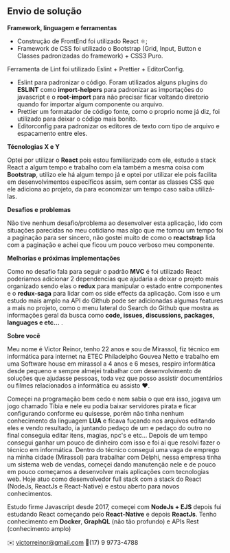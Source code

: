 ## Envio de solução

**Framework, linguagem e ferramentas**
- Construção de FrontEnd foi utilizado React ⚛️;
- Framework de CSS foi utilizado o Bootstrap (Grid, Input, Button e Classes padronizadas do framework) + CSS3 Puro.

Ferramenta de Lint foi utilizado Eslint + Prettier + EditorConfig.
- Eslint para padronizar o código. Foram utilizados alguns plugins do **ESLINT** como **import-helpers** para padronizar as importações do javascript e o **root-import** para não precisar ficar voltando diretorio quando for importar algum componente ou arquivo.
- Prettier um formatador de código fonte, como o proprio nome já diz, foi utilizado para deixar o código mais bonito.
- Editorconfig para padronizar os editores de texto com tipo de arquivo e espacamento entre eles.

**Técnologias X e Y**

Optei por utilizar o **React** pois estou familiarizado com ele, estudo a stack React a algum tempo e trabalho com ela também a mesma coisa com **Bootstrap**, utilizo ele há algum tempo já e optei por utilizar ele pois facilita em desenvolvimentos específicos assim, sem contar as classes CSS que ele adiciona ao projeto, da para economizar um tempo caso saiba utilizá-las.


**Desafios e problemas**

Não tive nenhum desafio/problema ao desenvolver esta aplicação, lido com situações parecidas no meu cotidiano mas algo que me tomou um tempo foi a paginação para ser sincero, não gostei muito de como o **reactstrap** lida com a paginação e achei que ficou um pouco verboso meu componente.

**Melhorias e próximas implementações**

Como no desafio fala para seguir o padrão **MVC** é foi utilizado React poderiamos adicionar 2 dependencias que ajudaria a deixar o projeto mais organizado sendo elas o **redux** para manipular o estado entre componentes e o **redux-saga** para lidar com os side effects da aplicação.
Com isso e um estudo mais amplo na API do Github pode ser adicionadas algumas features a mais no projeto, como o menu lateral do Search do Github que mostra as informações geral da busca como **code, issues, discussions, packages, languages e etc...** .

**Sobre você**

Meu nome é Victor Reinor, tenho 22 anos e sou de Mirassol, fiz técnico em informática para internet na ETEC Philadelpho Gouvea Netto e trabalho em uma Software house em mirassol a 4 anos e 6 meses, respiro informática desde pequeno e sempre almejei trabalhar com desenvolvimento de soluções que ajudasse pessoas, toda vez que posso assistir documentários ou filmes relacionados a informática eu assisto ❤️.

Começei na programação bem cedo e nem sabia o que era isso, jogava um jogo chamado Tibia e nele eu podia baixar servidores pirata e ficar configurando conforme eu quisesse, porém não tinha nenhum conhecimento da linguagem **LUA** e ficava fuçando nos arquivos editando eles e vendo resultado, ia juntando pedaço de um e pedaço do outro no final conseguia editar itens, magias, npc's e etc... Depois de um tempo consegui ganhar um pouco de dinheiro com isso e foi ai que resolvi fazer o técnico em informática. Dentro do técnico consegui uma vaga de emprego na minha cidade (Mirassol) para trabalhar com Delphi, nessa empresa tinha um sistema web de vendas, começei dando manutenção nele e de pouco em pouco começamos a desenvolver mais aplicações com tecnologias web. Hoje atuo como desenvolvedor full stack com a stack do React (NodeJs, ReactJs e React-Native) e estou aberto para novos conhecimentos.

Estudo firme Javascript desde 2017, começei com **NodeJs + EJS** depois fui estudando React começando pelo **React-Native** e depois **ReactJs**.
Tenho conhecimento em **Docker**, **GraphQL** (não tão profundo) e APIs Rest (conhecimento amplo)


✉️ victorreinor@gmail.com
📱(17) 9 9773-4788
